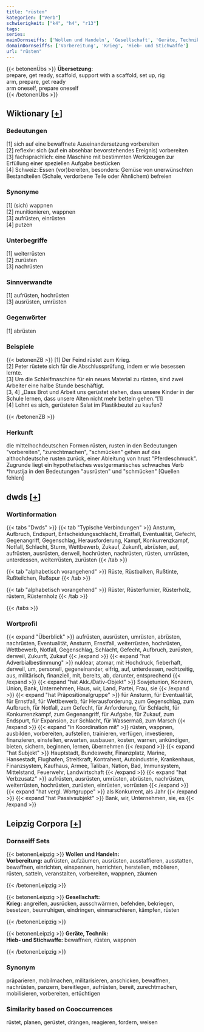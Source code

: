 ```yaml
---
title: "rüsten"
kategorien: ["Verb"]
schwierigkeit: ["k4", "h4", "r13"]
tags:
series:
mainDornseiffs: ['Wollen und Handeln', 'Gesellschaft', 'Geräte, Technik']
domainDornseiffs: ['Vorbereitung', 'Krieg', 'Hieb- und Stichwaffe']
url: "rüsten"
---
```


{{< betonenÜbs >}}
**Übersetzung:**  
prepare, get ready, scaffold, support with a scaffold, set up, rig  
arm, prepare, get ready  
arm oneself, prepare oneself  
{{< /betonenÜbs >}}

## Wiktionary [[+](https://de.wiktionary.org/wiki/rüsten)]

### Bedeutungen
[1] sich auf eine bewaffnete Auseinandersetzung vorbereiten  
[2] reflexiv: sich (auf ein absehbar bevorstehendes Ereignis) vorbereiten  
[3] fachsprachlich: eine Maschine mit bestimmten Werkzeugen zur Erfüllung einer speziellen Aufgabe bestücken  
[4] Schweiz: Essen (vor)bereiten, besonders: Gemüse von unerwünschten Bestandteilen (Schale, verdorbene Teile oder Ähnlichem) befreien  

### Synonyme
[1] (sich) wappnen  
[2] munitionieren, wappnen  
[3] aufrüsten, einrüsten  
[4] putzen  

### Unterbegriffe
[1] weiterrüsten  
[2] zurüsten  
[3] nachrüsten  

### Sinnverwandte
[1] aufrüsten, hochrüsten  
[3] ausrüsten, umrüsten  

### Gegenwörter
[1] abrüsten  

### Beispiele
{{< betonenZB >}}
[1] Der Feind rüstet zum Krieg.  
[2] Peter rüstete sich für die Abschlussprüfung, indem er wie besessen lernte.  
[3] Um die Schleifmaschine für ein neues Material zu rüsten, sind zwei Arbeiter eine halbe Stunde beschäftigt.  
[3, 4] „Dass Brot und Arbeit uns gerüstet stehen, dass unsere Kinder in der Schule lernen, dass unsere Alten nicht mehr betteln gehen.“[1]  
[4] Lohnt es sich, gerüsteten Salat im Plastikbeutel zu kaufen?  

{{< /betonenZB >}}
### Herkunft
die  mittelhochdeutschen Formen rüsten, rusten in den Bedeutungen "vorbereiten", "zurechtmachen", "schmücken" gehen auf das althochdeutsche rusten zurück, einer Ableitung von hrust "Pferdeschmuck". Zugrunde liegt ein hypothetisches westgermanisches schwaches Verb *hrustija in den Bedeutungen "ausrüsten" und "schmücken" [Quellen fehlen]  



## dwds [[+](https://www.dwds.de/wb/rüsten)]

### Wortinformation
{{< tabs "Dwds" >}}
{{< tab "Typische Verbindungen" >}}
Ansturm, Aufbruch, Endspurt, Entscheidungsschlacht, Ernstfall, Eventualität, Gefecht, Gegenangriff, Gegenschlag, Herausforderung, Kampf, Konkurrenzkampf, Notfall, Schlacht, Sturm, Wettbewerb, Zukauf, Zukunft, abrüsten, auf, aufrüsten, ausrüsten, derweil, hochrüsten, nachrüsten, rüsten, umrüsten, unterdessen, weiterrüsten, zurüsten
{{< /tab >}}

{{< tab "alphabetisch vorangehend" >}}
Rüste, Rüstbalken, Rußtinte, Rußteilchen, Rußspur
{{< /tab >}}

{{< tab "alphabetisch vorangehend" >}}
Rüster, Rüsterfurnier, Rüsterholz, rüstern, Rüsternholz
{{< /tab >}}

{{< /tabs >}}

### Wortprofil
{{< expand "Überblick" >}} aufrüsten, ausrüsten, umrüsten, abrüsten, nachrüsten, Eventualität, Ansturm, Ernstfall, weiterrüsten, hochrüsten, Wettbewerb, Notfall, Gegenschlag, Schlacht, Gefecht, Aufbruch, zurüsten, derweil, Zukunft, Zukauf {{< /expand >}}
{{< expand "hat Adverbialbestimmung" >}} nuklear, atomar, mit Hochdruck, fieberhaft, derweil, um, personell, gegeneinander, eifrig, auf, unterdessen, rechtzeitig, aus, militärisch, finanziell, mit, bereits, ab, darunter, entsprechend {{< /expand >}}
{{< expand "hat Akk./Dativ-Objekt" >}} Sowjetunion, Konzern, Union, Bank, Unternehmen, Haus, wir, Land, Partei, Frau, sie {{< /expand >}}
{{< expand "hat Präpositionalgruppe" >}} für Ansturm, für Eventualität, für Ernstfall, für Wettbewerb, für Herausforderung, zum Gegenschlag, zum Aufbruch, für Notfall, zum Gefecht, für Anforderung, für Schlacht, für Konkurrenzkampf, zum Gegenangriff, für Aufgabe, für Zukauf, zum Endspurt, für Expansion, zur Schlacht, für Wassermaß, zum Marsch {{< /expand >}}
{{< expand "in Koordination mit" >}} rüsten, wappnen, ausbilden, vorbereiten, aufstellen, trainieren, verfügen, investieren, finanzieren, einstellen, erwarten, ausbauen, kosten, warnen, ankündigen, bieten, sichern, beginnen, lernen, übernehmen {{< /expand >}}
{{< expand "hat Subjekt" >}} Hauptstadt, Bundeswehr, Finanzplatz, Marine, Hansestadt, Flughafen, Streitkraft, Kontrahent, Autoindustrie, Krankenhaus, Finanzsystem, Kaufhaus, Armee, Taliban, Nation, Bad, Immunsystem, Mittelstand, Feuerwehr, Landwirtschaft {{< /expand >}}
{{< expand "hat Verbzusatz" >}} aufrüsten, ausrüsten, umrüsten, abrüsten, nachrüsten, weiterrüsten, hochrüsten, zurüsten, einrüsten, vorrüsten {{< /expand >}}
{{< expand "hat vergl. Wortgruppe" >}} als Konkurrent, als Jahr {{< /expand >}}
{{< expand "hat Passivsubjekt" >}} Bank, wir, Unternehmen, sie, es {{< /expand >}}

## Leipzig Corpora [[+](https://corpora.uni-leipzig.de/en/res?word=rüsten&corpusId=deu_newscrawl-public_2018)]

### Dornseiff Sets
{{< betonenLeipzig >}}
**Wollen und Handeln:**  
**Vorbereitung:** aufrüsten, aufzäumen, ausrüsten, ausstaffieren, ausstatten, bewaffnen, einrichten, einspannen, herrichten, herstellen, möblieren, rüsten, satteln, veranstalten, vorbereiten, wappnen, zäumen  

{{< /betonenLeipzig >}}


{{< betonenLeipzig >}}
**Gesellschaft:**  
**Krieg:** angreifen, ausrücken, ausschwärmen, befehden, bekriegen, besetzen, beunruhigen, eindringen, einmarschieren, kämpfen, rüsten  

{{< /betonenLeipzig >}}


{{< betonenLeipzig >}}
**Geräte, Technik:**  
**Hieb- und Stichwaffe:** bewaffnen, rüsten, wappnen  

{{< /betonenLeipzig >}}

### Synonym
präparieren, mobilmachen, militarisieren, anschicken, bewaffnen, nachrüsten, panzern, bereitlegen, aufrüsten, bereit, zurechtmachen, mobilisieren, vorbereiten, ertüchtigen


### Similarity based on Cooccurrences
rüstet, planen, gerüstet, drängen, reagieren, fordern, weisen

